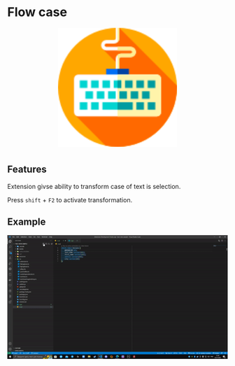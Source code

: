 # Flow case

<p align="center">
<img align="center" style="padding-left: 10px; padding-right: 10px; padding-bottom: 10px;" width="272px" height="272px" src="https://raw.githubusercontent.com/Dancheg97/flow-case/main/logo.png" /> 
</p>

## Features

Extension givse ability to transform case of text is selection.

Press `shift` + `F2` to activate transformation.

## Example

![](https://raw.githubusercontent.com/Dancheg97/flow-case/main/example.gif)
